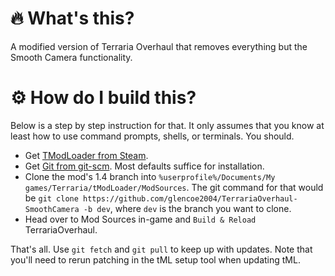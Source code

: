 # 🔥 What's this?

A modified version of Terraria Overhaul that removes everything but the Smooth Camera functionality.

# ⚙️ How do I build this?

Below is a step by step instruction for that. It only assumes that you know at least how to use command prompts, shells, or terminals. You should.

- Get [TModLoader from Steam](https://store.steampowered.com/app/1281930/tModLoader).
- Get [Git from git-scm](https://git-scm.com/download). Most defaults suffice for installation.
- Clone the mod's 1.4 branch into `%userprofile%/Documents/My games/Terraria/tModLoader/ModSources`.
The git command for that would be `git clone https://github.com/glencoe2004/TerrariaOverhaul-SmoothCamera -b dev`, where `dev` is the branch you want to clone.
- Head over to Mod Sources in-game and `Build & Reload` TerrariaOverhaul.

That's all. Use `git fetch` and `git pull` to keep up with updates. Note that you'll need to rerun patching in the tML setup tool when updating tML.